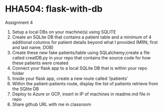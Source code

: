 # HHA504: flask-with-db
Assignment 4

1. Setup a local DBs on your machine(s) using SQLITE
2. Create an SQLite DB that contains a patient table and a minimum of 4 additional columns for patient details beyond what I provided (MRN, first and last name, DOB)
3. Create these new fake patients/table using SQLalchemy;create a file called creatDB.py in your repo that contains the source code for how these patients were created
4. Connect your flask app to a local SQLite DB that is within your repo folder
5. Inside your flask app, create a new route called ‘/patients’
6. Within the patient-patients route, display the list of patients retrieve from the SQlite DB
7. Deploy to Azure or GCP, insert in IP of machines in readme.md file in repo
8. Share github URL with me in classroom
